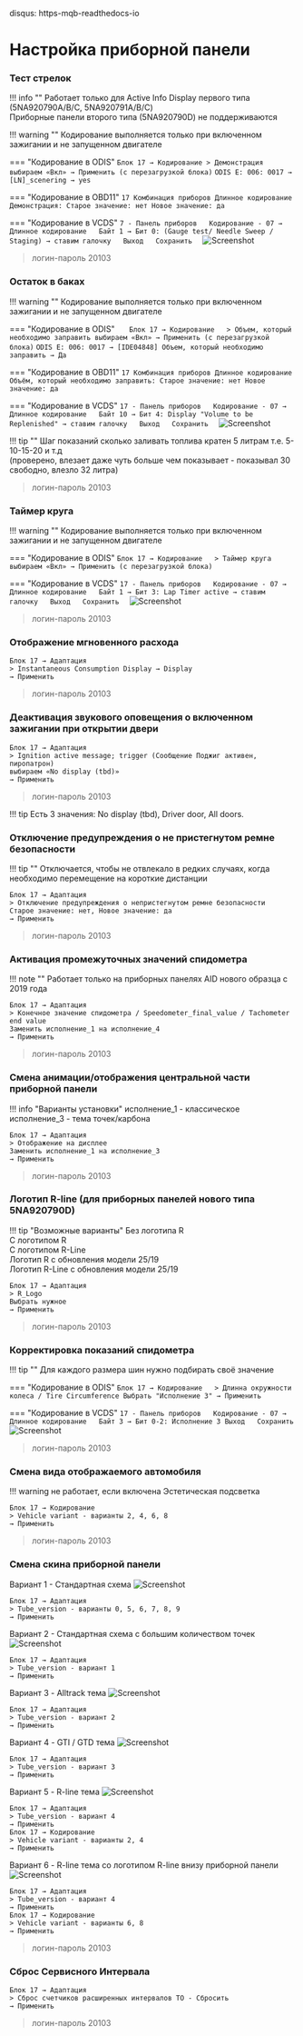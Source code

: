 disqus: https-mqb-readthedocs-io
# Настройка приборной панели

### Тест стрелок

!!! info ""
    Работает только для Active Info Display первого типа (5NA920790A/B/C, 5NA920791A/B/C)  
    Приборные панели второго типа (5NA920790D) не поддерживаются

!!! warning ""
    Кодирование выполняется только при включенном зажигании и не запущенном двигателе
    
=== "Кодирование в ODIS"
    ```
    Блок 17 → Кодирование
    > Демонстрация
    выбираем «Вкл»
    → Применить (с перезагрузкой блока)
    ```
    ```
    ODIS E: 006: 0017 → [LN]_scenering → yes
    ```

=== "Кодирование в OBD11"
    ```
    17 Комбинация приборов
    Длинное кодирование
    Демонстрация:
    Старое значение: нет
    Новое значение: да
    ```

=== "Кодирование в VCDS"
    ```
    7 - Панель приборов  
    Кодирование - 07 → Длинное кодирование  
    Байт 1 → Бит 0: (Gauge test/ Needle Sweep / Staging) → ставим галочку  
    Выход  
    Сохранить  
    ```
    ![Screenshot](../images/MQB/staging.jpg)
    
> логин-пароль 20103
  
### Остаток в баках

!!! warning ""
    Кодирование выполняется только при включенном зажигании и не запущенном двигателе

=== "Кодирование в ODIS"
    ```   
    Блок 17 → Кодирование  
    > Объем, который необходимо заправить
    выбираем «Вкл»
    → Применить (с перезагрузкой блока)
    ```
    ```
    ODIS E: 006: 0017 → [IDE04848] Объем, который необходимо заправить → Да
    ```
    
=== "Кодирование в OBD11"
    ```
    17 Комбинация приборов
    Длинное кодирование
    Объём, который необходимо заправить:
    Старое значение: нет
    Новое значение: да
    ```
    
=== "Кодирование в VCDS"
    ```
    17 - Панель приборов  
    Кодирование - 07 → Длинное кодирование  
    Байт 10 → Бит 4: Display "Volume to be Replenished" → ставим галочку  
    Выход  
    Сохранить  
    ```
    ![Screenshot](../images/MQB/refill.jpg)

!!! tip ""
    Шаг показаний сколько заливать топлива кратен 5 литрам т.е. 5-10-15-20 и т.д  
    (проверено, влезает даже чуть больше чем показывает - показывал 30 свободно, влезло 32 литра)
    
> логин-пароль 20103
    
### Таймер круга

!!! warning ""
    Кодирование выполняется только при включенном зажигании и не запущенном двигателе

=== "Кодирование в ODIS"
    ```
    Блок 17 → Кодирование  
    > Таймер круга
    выбираем «Вкл»
    → Применить (с перезагрузкой блока)
    ```

=== "Кодирование в VCDS"
    ```
    17 - Панель приборов  
    Кодирование - 07 → Длинное кодирование  
    Байт 1 → Бит 3: Lap Timer active → ставим галочку  
    Выход  
    Сохранить  
    ```
    ![Screenshot](../images/MQB/staging.jpg) 

> логин-пароль 20103

### Отображение мгновенного расхода

```
Блок 17 → Адаптация  
> Instantaneous Consumption Display → Display
→ Применить
```

> логин-пароль 20103

### Деактивация звукового оповещения о включенном зажигании при открытии двери

	Блок 17 → Адаптация
	> Ignition active message; trigger (Сообщение Поджиг активен, пиропатрон)
	выбираем «No display (tbd)»
	→ Применить

> логин-пароль 20103

!!! tip
    Есть 3 значения: No display (tbd), Driver door, All doors.  

### Отключение предупреждения о не пристегнутом ремне безопасности

!!! tip ""
    Отключается, чтобы не отвлекало в редких случаях, когда необходимо перемещение на короткие дистанции

```
Блок 17 → Адаптация  
> Отключение предупреждения о непристегнутом ремне безопасности
Старое значение: нет, Новое значение: да
→ Применить
```

> логин-пароль 20103
    
### Активация промежуточных значений спидометра

!!! note ""
    Работает только на приборных панелях AID нового образца с 2019 года

```
Блок 17 → Адаптация  
> Конечное значение спидометра / Speedometer_final_value / Tachometer end value
Заменить исполнение_1 на исполнение_4
→ Применить
```

> логин-пароль 20103

### Смена анимации/отображения центральной части приборной панели

!!! info "Варианты установки"
    исполнение_1 - классическое
    исполнение_3 - тема точек/карбона

```
Блок 17 → Адаптация  
> Отображение на дисплее
Заменить исполнение_1 на исполнение_3
→ Применить
```

> логин-пароль 20103

### Логотип R-line (для приборных панелей нового типа 5NA920790D)

!!! tip "Возможные варианты"
    Без логотипа R  
    С логотипом R  
    С логотипом R-Line  
    Логотип R с обновления модели 25/19  
    Логотип R-Line с обновления модели 25/19  

```
Блок 17 → Адаптация  
> R_Logo
Выбрать нужное
→ Применить
```

> логин-пароль 20103

### Корректировка показаний спидометра

!!! tip ""
    Для каждого размера шин нужно подбирать своё значение

=== "Кодирование в ODIS"
    ```
    Блок 17 → Кодирование  
    > Длинна окружности колеса / Tire Circumference
    Выбрать "Исполнение 3"
    → Применить
    ```
    
=== "Кодирование в VCDS"
    ```
    17 - Панель приборов  
    Кодирование - 07 → Длинное кодирование  
    Байт 3 → Бит 0-2: Исполнение 3
    Выход  
    Сохранить  
    ```
    ![Screenshot](../images/MQB/speed.png)

> логин-пароль 20103

### Смена вида отображаемого автомобиля

!!! warning
    не работает, если включена Эстетическая подсветка

```
Блок 17 → Кодирование  
> Vehicle variant - варианты 2, 4, 6, 8
→ Применить
```

> логин-пароль 20103

### Смена скина приборной панели

Вариант 1 - Стандартная схема
![Screenshot](../images/MQB/AID-themes/StandartTheme.jpg)
```
Блок 17 → Адаптация  
> Tube_version - варианты 0, 5, 6, 7, 8, 9
→ Применить
```

Вариант 2 - Стандартная схема c большим количеством точек
![Screenshot](../images/MQB/AID-themes/StandartThemeMoreDots.jpg)
```
Блок 17 → Адаптация  
> Tube_version - вариант 1
→ Применить
```

Вариант 3 - Alltrack тема
![Screenshot](../images/MQB/AID-themes/AllTrackTheme.jpg)
```
Блок 17 → Адаптация  
> Tube_version - вариант 2
→ Применить
```

Вариант 4 - GTI / GTD тема
![Screenshot](../images/MQB/AID-themes/GTITheme.jpg)
```
Блок 17 → Адаптация  
> Tube_version - вариант 3
→ Применить
```

Вариант 5 - R-line тема
![Screenshot](../images/MQB/AID-themes/RTheme.jpg)
```
Блок 17 → Адаптация  
> Tube_version - вариант 4
→ Применить
Блок 17 → Кодирование  
> Vehicle variant - варианты 2, 4
→ Применить
```

Вариант 6 - R-line тема со логотипом R-line внизу приборной панели
![Screenshot](../images/MQB/AID-themes/RThemeWithLogo.jpg)
```
Блок 17 → Адаптация  
> Tube_version - вариант 4
→ Применить
Блок 17 → Кодирование  
> Vehicle variant - варианты 6, 8
→ Применить
```

> логин-пароль 20103

### Сброс Сервисного Интервала

```
Блок 17 → Адаптация  
> Сброс счетчиков расширенных интервалов ТО - Сбросить
→ Применить
```

> логин-пароль 20103
